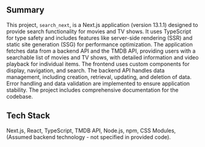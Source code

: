 ## Summary

This project, `search_next`, is a Next.js application (version 13.1.1) designed to provide search functionality for movies and TV shows. It uses TypeScript for type safety and includes features like server-side rendering (SSR) and static site generation (SSG) for performance optimization.  The application fetches data from a backend API and the TMDB API, providing users with a searchable list of movies and TV shows, with detailed information and video playback for individual items.  The frontend uses custom components for display, navigation, and search.  The backend API handles data management, including creation, retrieval, updating, and deletion of data.  Error handling and data validation are implemented to ensure application stability. The project includes comprehensive documentation for the codebase.

## Tech Stack

Next.js, React, TypeScript, TMDB API, Node.js, npm, CSS Modules,  (Assumed backend technology - not specified in provided code).
